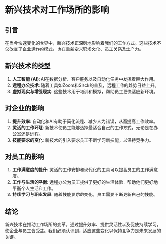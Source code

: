 # 新兴技术对工作场所的影响

## 引言
在当今快速变化的世界中，新兴技术正深刻地影响着我们的工作方式。这些技术不仅改变了企业运作的模式，也在重新定义职场文化、员工关系及生产力。

## 新兴技术的类型
1. **人工智能 (AI)**: AI在数据分析、客户服务以及自动化任务中发挥着巨大作用。
2. **远程办公技术**: 随着工具如Zoom和Slack的普及，远程工作的趋势日益上升。  
3. **虚拟现实与增强现实**: 这些技术用于培训和模拟，帮助员工更快适应新环境。

## 对企业的影响
1. **提升效率**: 自动化和AI有助于简化流程、减少人为错误，从而提高工作效率。
2. **灵活的工作环境**: 新技术使员工能够选择最适合自己的工作方式，无论是在办公室还是远程。
3. **技能要求的变化**: 新技术的引入要求员工不断学习新技能，以保持竞争力。

## 对员工的影响
1. **工作满意度的提升**: 灵活的工作安排和现代化的工具可以提高员工的工作满意度。
2. **工作与生活的平衡**: 远程办公为员工提供了更好的生活体验，帮助他们更好地平衡个人生活和工作。  
3. **持续学习与职业发展**: 随着技能要求的变化，员工需要不断更新自己的技能。

## 结论
新兴技术在推动工作场所的变革，通过提升效率、提供灵活性以及促使持续学习，使企业与员工皆受益。我们必须认识到，适应这些变化以保持竞争力是未来发展的关键。
